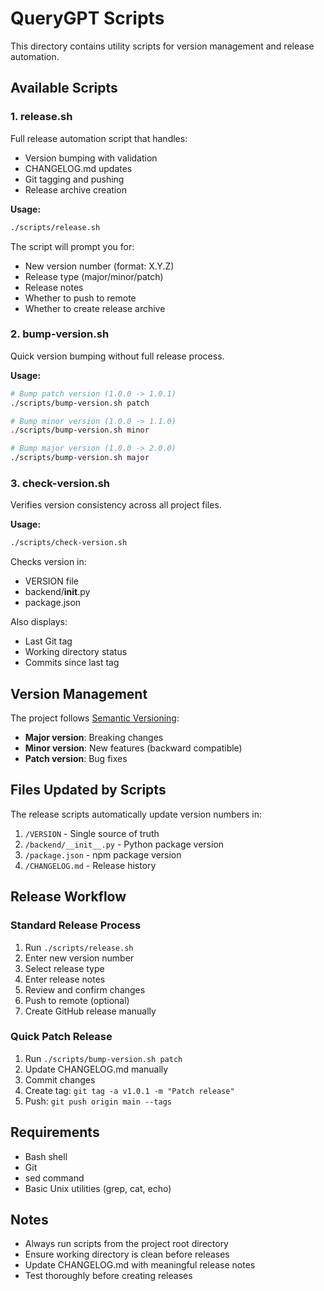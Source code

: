 # QueryGPT Scripts

This directory contains utility scripts for version management and release automation.

## Available Scripts

### 1. release.sh
Full release automation script that handles:
- Version bumping with validation
- CHANGELOG.md updates
- Git tagging and pushing
- Release archive creation

**Usage:**
```bash
./scripts/release.sh
```

The script will prompt you for:
- New version number (format: X.Y.Z)
- Release type (major/minor/patch)
- Release notes
- Whether to push to remote
- Whether to create release archive

### 2. bump-version.sh
Quick version bumping without full release process.

**Usage:**
```bash
# Bump patch version (1.0.0 -> 1.0.1)
./scripts/bump-version.sh patch

# Bump minor version (1.0.0 -> 1.1.0)
./scripts/bump-version.sh minor

# Bump major version (1.0.0 -> 2.0.0)
./scripts/bump-version.sh major
```

### 3. check-version.sh
Verifies version consistency across all project files.

**Usage:**
```bash
./scripts/check-version.sh
```

Checks version in:
- VERSION file
- backend/__init__.py
- package.json

Also displays:
- Last Git tag
- Working directory status
- Commits since last tag

## Version Management

The project follows [Semantic Versioning](https://semver.org/):
- **Major version**: Breaking changes
- **Minor version**: New features (backward compatible)
- **Patch version**: Bug fixes

## Files Updated by Scripts

The release scripts automatically update version numbers in:
1. `/VERSION` - Single source of truth
2. `/backend/__init__.py` - Python package version
3. `/package.json` - npm package version
4. `/CHANGELOG.md` - Release history

## Release Workflow

### Standard Release Process
1. Run `./scripts/release.sh`
2. Enter new version number
3. Select release type
4. Enter release notes
5. Review and confirm changes
6. Push to remote (optional)
7. Create GitHub release manually

### Quick Patch Release
1. Run `./scripts/bump-version.sh patch`
2. Update CHANGELOG.md manually
3. Commit changes
4. Create tag: `git tag -a v1.0.1 -m "Patch release"`
5. Push: `git push origin main --tags`

## Requirements

- Bash shell
- Git
- sed command
- Basic Unix utilities (grep, cat, echo)

## Notes

- Always run scripts from the project root directory
- Ensure working directory is clean before releases
- Update CHANGELOG.md with meaningful release notes
- Test thoroughly before creating releases